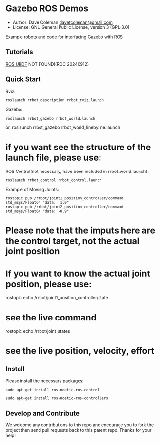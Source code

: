 # Gazebo ROS Demos

* Author: Dave Coleman <davetcoleman@gmail.com>
* License: GNU General Public License, version 3 (GPL-3.0)

Example robots and code for interfacing Gazebo with ROS

## Tutorials

[ROS URDF](http://gazebosim.org/tutorials/?tut=ros_urdf)  NOT FOUND!(ROC 20240912)

## Quick Start

Rviz:

    roslaunch rrbot_description rrbot_rviz.launch


Gazebo:

    roslaunch rrbot_gazebo rrbot_world.launch
or,
    roslaunch rrbot_gazebo rrbot_world_linebyline.launch
# if you want see the structure of the launch file, please use:

ROS Control(not necessary, have been included in rrbot_world.launch):

    roslaunch rrbot_control rrbot_control.launch




Example of Moving Joints:

    rostopic pub /rrbot/joint1_position_controller/command std_msgs/Float64 "data:  1.0"
    rostopic pub /rrbot/joint2_position_controller/command std_msgs/Float64 "data: -0.9"
    
# Please note that the imputs here are the control target, not the actual joint position
# If you want to know the actual joint position, please use:

rostopic echo /rrbot/joint1_position_controller/state  
# see the live command
<!-- header: 
  seq: 167384
  stamp: 
    secs: 1674
    nsecs: 632000000
  frame_id: ''
set_point: 4.5397
process_value: 4.373938301545397
process_value_dot: -4.43111103432072e-14
error: 0.16576169845460242
time_step: 0.001
command: 16.576169845460242
p: 100.0
i: 0.01
d: 10.0
i_clamp: 0.0
antiwindup: False -->




rostopic echo /rrbot/joint_states 
# see the live position, velocity, effort
<!-- header: 
  seq: 83808
  stamp: 
    secs: 1676
    nsecs: 691000000
  frame_id: ''
name: 
  - joint1
  - joint2
position: [4.373938301545397, -0.04096546190677586]
velocity: [-4.4479642177585033e-14, 1.3653944640375512e-13]
effort: [16.576169845460242, 4.096538407510408] -->






    

## Install

Please install the necessary packages:

    sudo apt-get install ros-noetic-ros-control
    
    sudo apt-get install ros-noetic-ros-controllers


## Develop and Contribute

We welcome any contributions to this repo and encourage you to fork the project then send pull requests back to this parent repo. Thanks for your help!
 